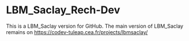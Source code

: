 # LBM_Saclay_Rech-Dev

This is a LBM_Saclay version for GitHub. The main version of LBM_Saclay remains on https://codev-tuleap.cea.fr/projects/lbmsaclay/

